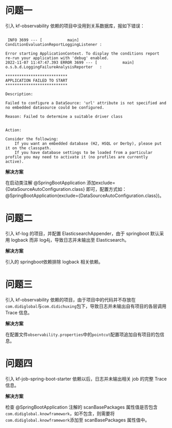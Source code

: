 # 问题一

引入 kf-observability 依赖的项目中没用到关系数据库，报如下错误：
```

 INFO 3699 --- [           main] ConditionEvaluationReportLoggingListener : 

Error starting ApplicationContext. To display the conditions report re-run your application with 'debug' enabled.
2022-11-07 11:47:47.393 ERROR 3699 --- [           main] o.s.b.d.LoggingFailureAnalysisReporter   : 

***************************
APPLICATION FAILED TO START
***************************

Description:

Failed to configure a DataSource: 'url' attribute is not specified and no embedded datasource could be configured.

Reason: Failed to determine a suitable driver class


Action:

Consider the following:
	If you want an embedded database (H2, HSQL or Derby), please put it on the classpath.
	If you have database settings to be loaded from a particular profile you may need to activate it (no profiles are currently active).
```

**解决方案**

在启动类注解 @SpringBootApplication 添加exclude={DataSourceAutoConfiguration.class} 即可，配置方式如：@SpringBootApplication(exclude={DataSourceAutoConfiguration.class})。

# 问题二

引入 kf-log 的项目，并配置 ElasticsearchAppender，由于 springboot 默认采用 logback 而非 log4j，导致日志并未输出至 Elasticsearch。

**解决方案**

引入的 springboot依赖排除 logback 相关依赖。

# 问题三

引入 kf-observability 依赖的项目，由于项目中的代码并不存放在`com.didiglobal`与`com.didichuxing`包下，导致日志并未输出自有项目的各层调用 Trace 信息。

**解决方案**

在配置文件`observability.properties`中的`pointcut`配置项追加自有项目的包信息。

# 问题四

引入 kf-job-spring-boot-starter 依赖以后，日志并未输出相关 job 的完整 Trace 信息。

**解决方案**

检查 @SpringBootApplication 注解的 scanBasePackages 属性值是否包含`com.didiglobal.knowframework`，如不包含，则需要将`com.didiglobal.knowframework`添加至 scanBasePackages 属性值中。



